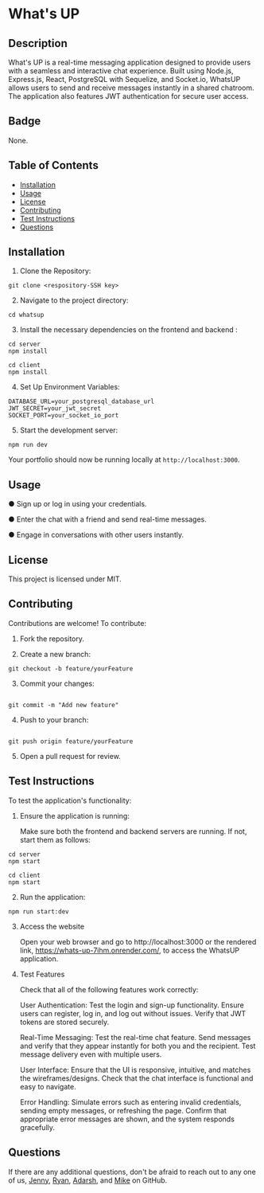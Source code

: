 # What's UP


## Description
What's UP is a real-time messaging application designed to provide users with a seamless and interactive chat experience. Built using Node.js, Express.js, React, PostgreSQL with Sequelize, and Socket.io, WhatsUP allows users to send and receive messages instantly in a shared chatroom. The application also features JWT authentication for secure user access.


## Badge
None.


## Table of Contents
- [Installation](#installation)
- [Usage](#usage)
- [License](#license)
- [Contributing](#contributing)
- [Test Instructions](#testinstructions)
- [Questions](#questions)
   

## Installation 
1. Clone the Repository:

```
git clone <respository-SSH key>

```

2. Navigate to the project directory:

```
cd whatsup
```

3. Install the necessary dependencies on the frontend and backend :

```
cd server
npm install

cd client
npm install
```

4. Set Up Environment Variables:

```
DATABASE_URL=your_postgresql_database_url  
JWT_SECRET=your_jwt_secret  
SOCKET_PORT=your_socket_io_port  
```

5. Start the development server:

```
npm run dev
```

Your portfolio should now be running locally at ```http://localhost:3000```.


## Usage 

● Sign up or log in using your credentials.

● Enter the chat with a friend and send real-time messages.

● Engage in conversations with other users instantly.


## License 
This project is licensed under MIT. 


## Contributing 
Contributions are welcome! To contribute:
1. Fork the repository.

2. Create a new branch:
```
git checkout -b feature/yourFeature
```

3. Commit your changes:
```

git commit -m "Add new feature"
```

4. Push to your branch:
```

git push origin feature/yourFeature
```

5. Open a pull request for review.


## Test Instructions 
To test the application's functionality:

1. Ensure the application is running: 
    
    Make sure both the frontend and backend servers are running. If not, start them as follows:

~~~
cd server
npm start

cd client
npm start

~~~

2. Run the application: 

```
npm run start:dev
```

3. Access the website

    Open your web browser and go to http://localhost:3000 or the rendered link, https://whats-up-7ihm.onrender.com/, to access the WhatsUP application.

4. Test Features

    Check that all of the following features work correctly:
    
    User Authentication: Test the login and sign-up functionality. Ensure users can register, log in, and log out without issues. Verify that JWT tokens are stored securely.
    
    Real-Time Messaging: Test the real-time chat feature. Send messages and verify that they appear instantly for both you and the recipient. Test message delivery even with multiple users.
    
    User Interface: Ensure that the UI is responsive, intuitive, and matches the wireframes/designs. Check that the chat interface is functional and easy to navigate. 
    
    Error Handling: Simulate errors such as entering invalid credentials, sending empty messages, or refreshing the page. Confirm that appropriate error messages are shown, and the system responds gracefully.


## Questions 
If there are any additional questions, don't be afraid to reach out to any one of us, [Jenny](https://github.com/je210506), [Ryan](https://github.com/hongfetti), [Adarsh](https://github.com/sidhuad), and [Mike](https://github.com/mnorris3) on GitHub.

